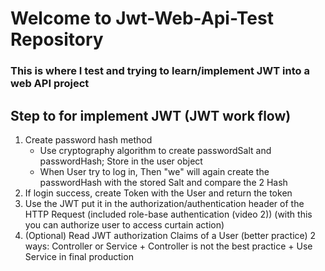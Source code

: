 # Welcome to Jwt-Web-Api-Test Repository
### This is where I test and trying to learn/implement JWT into a web API project

## Step to for implement JWT (JWT work flow)
1. Create password hash method
    - Use cryptography algorithm to create passwordSalt and passwordHash; Store in the user object
    - When User try to log in, Then "we" will again create the passwordHash with the stored Salt and compare the 2 Hash
2. If login success, create Token with the User and return the token
3. Use the JWT put it in the authorization/authentication header of the HTTP Request
        (included role-base authentication (video 2)) (with this you can authorize user to access curtain action)
4. (Optional) Read JWT authorization Claims of a User (better practice)
    2 ways: Controller or Service
        + Controller is not the best practice
        + Use Service in final production